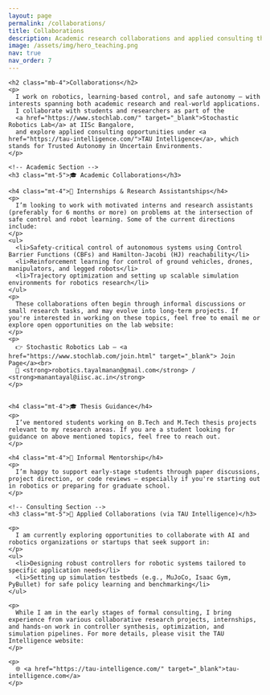 ```yaml
---
layout: page
permalink: /collaborations/
title: Collaborations
description: Academic research collaborations and applied consulting through Tau Intelligence.
image: /assets/img/hero_teaching.png
nav: true
nav_order: 7
---
```


<section id="collaborations" class="mt-5">
  <div class="container">

    <h2 class="mb-4">Collaborations</h2>
    <p>
      I work on robotics, learning-based control, and safe autonomy — with interests spanning both academic research and real-world applications. 
      I collaborate with students and researchers as part of the 
      <a href="https://www.stochlab.com/" target="_blank">Stochastic Robotics Lab</a> at IISc Bangalore, 
      and explore applied consulting opportunities under <a href="https://tau-intelligence.com/">TAU Intelligence</a>, which stands for Trusted Autonomy in Uncertain Environments.
    </p>

    <!-- Academic Section -->
    <h3 class="mt-5">🎓 Academic Collaborations</h3>

    <h4 class="mt-4">📘 Internships & Research Assistantships</h4>
    <p>
      I’m looking to work with motivated interns and research assistants (preferably for 6 months or more) on problems at the intersection of safe control and robot learning. Some of the current directions include:
    </p>
    <ul>
      <li>Safety-critical control of autonomous systems using Control Barrier Functions (CBFs) and Hamilton-Jacobi (HJ) reachability</li>
      <li>Reinforcement learning for control of ground vehicles, drones, manipulators, and legged robots</li>
      <li>Trajectory optimization and setting up scalable simulation environments for robotics research</li>
    </ul>
    <p>
      These collaborations often begin through informal discussions or small research tasks, and may evolve into long-term projects. If you're interested in working on these topics, feel free to email me or explore open opportunities on the lab website:
    </p>
    <p>
      👉 Stochastic Robotics Lab – <a href="https://www.stochlab.com/join.html" target="_blank"> Join Page</a><br>
      📧 <strong>robotics.tayalmanan@gmail.com</strong> / <strong>manantayal@iisc.ac.in</strong>
    </p>


    <h4 class="mt-4">🎓 Thesis Guidance</h4>
    <p>
      I’ve mentored students working on B.Tech and M.Tech thesis projects relevant to my research areas. If you are a student looking for guidance on above mentioned topics, feel free to reach out.
    </p>

    <h4 class="mt-4">🤝 Informal Mentorship</h4>
    <p>
      I’m happy to support early-stage students through paper discussions, project direction, or code reviews — especially if you're starting out in robotics or preparing for graduate school.
    </p>

    <!-- Consulting Section -->
    <h3 class="mt-5">🚀 Applied Collaborations (via TAU Intelligence)</h3>

    <p>
      I am currently exploring opportunities to collaborate with AI and robotics organizations or startups that seek support in:
    </p>
    <ul>
      <li>Designing robust controllers for robotic systems tailored to specific application needs</li>
      <li>Setting up simulation testbeds (e.g., MuJoCo, Isaac Gym, PyBullet) for safe policy learning and benchmarking</li>
    </ul>

    <p>
      While I am in the early stages of formal consulting, I bring experience from various collaborative research projects, internships, and hands-on work in controller synthesis, optimization, and simulation pipelines. For more details, please visit the TAU Intelligence website:
    </p>

    <p>
      🌐 <a href="https://tau-intelligence.com/" target="_blank">tau-intelligence.com</a>
    </p>

  </div>
</section>
